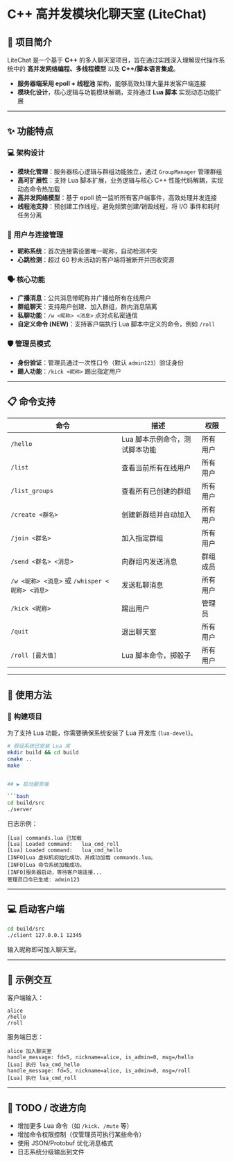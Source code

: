 # C++ 高并发模块化聊天室 (LiteChat)

## 📖 **项目简介**

LiteChat 是一个基于 **C++** 的多人聊天室项目，旨在通过实践深入理解现代操作系统中的 **高并发网络编程、多线程模型** 以及 **C++/脚本语言集成**。

* **服务器端采用 epoll + 线程池** 架构，能够高效处理大量并发客户端连接
* **模块化设计**，核心逻辑与功能模块解耦，支持通过 **Lua 脚本** 实现动态功能扩展

---

## ✨ **功能特点**

### 💻 **架构设计**
* **模块化管理**：服务器核心逻辑与群组功能独立，通过 `GroupManager` 管理群组
* **高可扩展性**：支持 Lua 脚本扩展，业务逻辑与核心 C++ 性能代码解耦，实现动态命令热加载
* **高并发网络模型**：基于 epoll 统一监听所有客户端事件，高效处理并发连接
* **线程池支持**：预创建工作线程，避免频繁创建/销毁线程，将 I/O 事件和耗时任务分离

### 👤 **用户与连接管理**
* **昵称系统**：首次连接需设置唯一昵称，自动检测冲突
* **心跳检测**：超过 60 秒未活动的客户端将被断开并回收资源

### 🗣 **核心功能**
* **广播消息**：公共消息带昵称并广播给所有在线用户
* **群组聊天**：支持用户创建、加入群组，群内消息隔离
* **私聊功能**：`/w <昵称> <消息>` 点对点私密通信
* **自定义命令 (NEW)**：支持客户端执行 Lua 脚本中定义的命令，例如 `/roll`

### 🛡 **管理员模式**
* **身份验证**：管理员通过一次性口令（默认 `admin123`）验证身份
* **踢人功能**：`/kick <昵称>` 踢出指定用户

---

## 📋 **命令支持**

| **命令** | **描述** | **权限** |
| ------- | ------- | ------ |
| `/hello` | Lua 脚本示例命令，测试脚本功能 | 所有用户 |
| `/list` | 查看当前所有在线用户 | 所有用户 |
| `/list_groups` | 查看所有已创建的群组 | 所有用户 |
| `/create <群名>` | 创建新群组并自动加入 | 所有用户 |
| `/join <群名>` | 加入指定群组 | 所有用户 |
| `/send <群名> <消息>` | 向群组内发送消息 | 群组成员 |
| `/w <昵称> <消息>` 或 `/whisper <昵称> <消息>` | 发送私聊消息 | 所有用户 |
| `/kick <昵称>` | 踢出用户 | 管理员 |
| `/quit` | 退出聊天室 | 所有用户 |
| `/roll [最大值]` | Lua 脚本命令，掷骰子 | 所有用户 |

---

## 🚀 **使用方法**

### 🔨 **构建项目**
为了支持 Lua 功能，你需要确保系统安装了 Lua 开发库 (`lua-devel`)。

```bash
# 假设系统已安装 Lua 库
mkdir build && cd build
cmake ..
make


## ▶️ 启动服务端

```bash
cd build/src
./server
````

日志示例：

```
[Lua] commands.lua 已加载
[Lua] Loaded command:   lua_cmd_roll
[Lua] Loaded command:   lua_cmd_hello
[INFO]Lua 虚拟机初始化成功，并成功加载 commands.lua。
[INFO]Lua 命令系统加载成功。
[INFO]服务器启动，等待客户端连接...
管理员口令已生成: admin123
```

---

## 💻 启动客户端

```bash
cd build/src
./client 127.0.0.1 12345
```

输入昵称即可加入聊天室。

---

## 💬 示例交互

客户端输入：

```
alice
/hello
/roll
```

服务端日志：

```
alice 加入聊天室
handle_message: fd=5, nickname=alice, is_admin=0, msg=/hello
[Lua] 执行 lua_cmd_hello
handle_message: fd=5, nickname=alice, is_admin=0, msg=/roll
[Lua] 执行 lua_cmd_roll
```

---

## 📝 TODO / 改进方向

* 增加更多 Lua 命令（如 `/kick`、`/mute` 等）
* 增加命令权限控制（仅管理员可执行某些命令）
* 使用 JSON/Protobuf 优化消息格式
* 日志系统分级输出到文件

```
```
